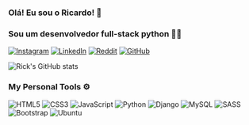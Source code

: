 ### Olá! Eu sou o Ricardo! 👋
### Sou um desenvolvedor full-stack python 🧑‍💻 
[![Instagram](https://img.shields.io/badge/Instagram-E4405F?style=for-the-badge&logo=instagram&logoColor=white)](https://www.instagram.com/riicky_ace/)
[![LinkedIn](https://img.shields.io/badge/LinkedIn-0077B5?style=for-the-badge&logo=linkedin&logoColor=white)](https://www.linkedin.com/in/ricardo-amorim-ferreira/)
[![Reddit](https://img.shields.io/badge/Reddit-FF4500?style=for-the-badge&logo=reddit&logoColor=white)](https://www.reddit.com/user/Richard_bruh)
[![GitHub](https://img.shields.io/badge/GitHub-100000?style=for-the-badge&logo=github&logoColor=white)](https://github.com/Riicky-hub)

![Rick's GitHub stats](https://github-readme-stats.vercel.app/api?username=Riicky-hub&show_icons=true&theme=radical)

### My Personal Tools ⚙
![HTML5](https://img.shields.io/badge/HTML5-E34F26?style=for-the-badge&logo=html5&logoColor=white)
![CSS3](https://img.shields.io/badge/CSS3-1572B6?style=for-the-badge&logo=css3&logoColor=white)
![JavaScript](https://img.shields.io/badge/JavaScript-F7DF1E?style=for-the-badge&logo=javascript&logoColor=black)
![Python](https://img.shields.io/badge/Python-3776AB?style=for-the-badge&logo=python&logoColor=white)
![Django](https://img.shields.io/badge/Django-092E20?style=for-the-badge&logo=django&logoColor=white)
![MySQL](https://img.shields.io/badge/MySQL-00000F?style=for-the-badge&logo=mysql&logoColor=white)
![SASS](https://img.shields.io/badge/Sass-CC6699?style=for-the-badge&logo=sass&logoColor=white)
![Bootstrap](https://img.shields.io/badge/Bootstrap-563D7C?style=for-the-badge&logo=bootstrap&logoColor=white)
![Ubuntu](https://img.shields.io/badge/Ubuntu-E95420?style=for-the-badge&logo=ubuntu&logoColor=white)
